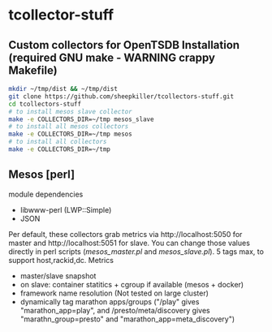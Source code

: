 tcollector-stuff
================

Custom collectors for OpenTSDB
Installation (required GNU make - WARNING crappy Makefile)
------
```sh
mkdir ~/tmp/dist && ~/tmp/dist
git clone https://github.com/sheepkiller/tcollectors-stuff.git
cd tcollectors-stuff
# to install mesos slave collector
make -e COLLECTORS_DIR=~/tmp mesos_slave
# to install all mesos collectors
make -e COLLECTORS_DIR=~/tmp mesos
# to install all collectors
make -e COLLECTORS_DIR=~/tmp 

```

Mesos [perl]
-----
module dependencies
* libwww-perl (LWP::Simple)
* JSON

Per default, these collectors grab metrics via http://localhost:5050 for master and http://localhost:5051 for slave.
You can change those values directly in perl scripts (*mesos_master.pl* and *mesos_slave.pl*).
5 tags max, to support host,rackid,dc.
Metrics
* master/slave snapshot
* on slave: container statitics + cgroup if available (mesos + docker)
* framework name resolution (Not tested on large cluster)
* dynamically tag marathon apps/groups ("/play" gives "marathon_app=play", and /presto/meta/discovery gives "marathn_group=presto" and "marathon_app=meta_discovery")
